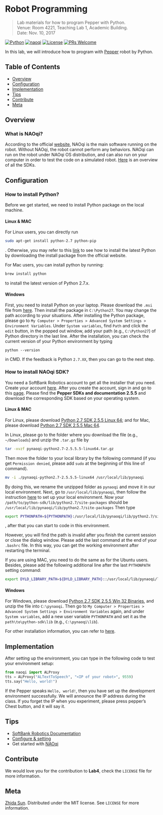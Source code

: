 # Robot Programming
> Lab materials for how to program Pepper with Python.<br>
> Venue: Room 4221, Teaching Lab 1, Academic Building.<br>
> Date: Nov. 10, 2017

[![Python][py-image]][py-url]
[![naoqi][qi-image]][qi-url]
[![License][license-image]][license-url]
[![PRs Welcome](https://img.shields.io/badge/PRs-welcome-brightgreen.svg?style=flat)](http://makeapullrequest.com)

In this lab, we will introduce how to program with [Pepper](https://www.ald.softbankrobotics.com/en/robots/pepper) robot by Python.

## Table of Contents

- [Overview](#overview)
- [Configuration](#configuration)
- [Implementation](#implementation)
- [Tips](#tips)
- [Contribute](#contribute)
- [Meta](#meta)

## Overview

### What is NAOqi?

According to the official [website](http://doc.aldebaran.com/2-5/dev/tools/naoqi.html), NAOqi is the main software running on the robot. Without NAOqi, the robot cannot perform any behaviors. NAOqi can run on the robot under NAOqi OS distribution, and can also run on your computer in order to test the code on a simulated robot. [Here](http://doc.aldebaran.com/2-5/dev/programming_index.html) is an overview of all the SDKs.

## Configuration

### How to install Python?

Before we get started, we need to install Python package on the local machine.

#### Linux & MAC

For Linux users, you can directly run

```bash
sudo apt-get install python-2.7 python-pip
```

. Otherwise, you may refer to this [link](https://askubuntu.com/questions/101591/how-do-i-install-the-latest-python-2-7-x-or-3-x-on-ubuntu) to see how to install the latest Python by downloading the install package from the official website.

For Mac users, you can install python by running:

```bash
brew install python
```

to install the latest version of Python 2.7.x.

#### Windows

First, you need to install Python on your laptop. Please download the ``.msi`` file from [here](https://www.python.org/downloads/). Then install the package in `C:\Python27`. You may change the path according to your situations.
After installing the Python package, please go to
`My Computer > Properties > Advanced System Settings > Environment Variables`. Under `System variables`, find `Path` and click the `edit` button, in the popped out window, add your path (e.g., `C:\Python27`) of Python directory in the last line.
After the installation, you can check the current version of your Python environment by typing

```
python --version
```

in CMD. If the feedback is Python `2.7.XX`, then you can go to the next step.

### How to install NAOqi SDK?

You need a SoftBank Robotics account to get all the installer that you need. Create your account [here](https://sso.aldebaran-robotics.com/pf/adapter2adapter.ping?TargetResource=https://cloud.aldebaran-robotics.com/). After you create the account, sign in and go to this [page](https://community.ald.softbankrobotics.com/en/resources/software/language/en-gb).
Please find the __Pepper SDKs and documentation 2.5.5__ and download the corresponding SDK based on your operating system.

#### Linux & MAC

For Linux, please download [Python 2.7 SDK 2.5.5 Linux 64](https://community.ald.softbankrobotics.com/en/resources/software/pepper-sdks-and-documentation-255); and for Mac, please download [Python 2.7 SDK 2.5.5 Mac 64](https://community.ald.softbankrobotics.com/en/resources/software/pepper-sdks-and-documentation-255).

In Linux, please go to the folder where you download the file (e.g., ``~/Downloads``) and unzip the ``.tar.gz`` file by

```bash
tar -xvzf pynaoqi-python2.7-2.5.5.5-linux64.tar.gz
```

Then move the folder to your local library by the following command (if you get `Permission denied`, please add `sudo` at the beginning of this line of command).

```bash
mv -i ./pynaoqi-python2.7-2.5.5.5-linux64 /usr/local/lib/pynaoqi
```

By doing this, we rename the unzipped folder as `pynaoqi` and move it in our local environment. Next, go to ``/usr/local/lib/pynaoqi``, then follow the instruction [here](http://doc.aldebaran.com/2-5/dev/python/install_guide.html)
to set up your local environment. Now your ``/path/to/python-sdk/lib/python2.7/site-packages`` should be ``/usr/local/lib/pynaoqi/lib/python2.7/site-packages``
Then type

```bash
export PYTHONPATH=${PYTHONPATH}:/usr/local/lib/pynaoqi/lib/python2.7/site-packages
```

, after that you can start to code in this environment.

However, you will find the path is invalid after you finish the current session or close the dialog window. Please add the last command at the end of your ``.bashrc`` file. In this way, you can get the working environment after restarting the terminal.

If you are using MAC, you need to do the same as for the Ubuntu users. Besides, please add the following additional line after the last `PYTHONPATH` setting command:

```bash
export DYLD_LIBRARY_PATH=${DYLD_LIBRARY_PATH}::/usr/local/lib/pynaoqi/lib
```

#### Windows

For Windows, please download [Python 2.7 SDK 2.5.5 Win 32 Binaries](https://community.ald.softbankrobotics.com/en/resources/software/pepper-sdks-and-documentation-255), and unzip the file into `C:\pynaoqi`. Then go to `My Computer > Properties > Advanced System Settings > Environment Variables` again, and under `System variables`, add a new user variable `PYTHONPATH` and set it as the `path\to\python-sdk\lib` (e.g., `C:\pynaoqi\lib`).

For other installation information, you can refer to [here](http://doc.aldebaran.com/2-5/dev/python/install_guide.html#python-install-guide).

## Implementation

After setting up the environment, you can type in the following code to test your environment setup:

```python
from naoqi import ALProxy
tts = ALProxy("ALTextToSpeech", "<IP of your robot>", 9559)
tts.say("Hello, world!")
```

If the Pepper speaks ``Hello, world!``, then you have set up the development environment successfully. We will announce the IP address during the class. If you forget the IP when you experiment, please press pepper’s Chest button, and it will say it.

## Tips

- [SoftBank Robotics Documentation](http://doc.aldebaran.com/)
- [Configure & setting](http://doc.aldebaran.com/2-5/nao/webpage.html)
- Get started with [NAOqi](http://doc.aldebaran.com/2-5/dev/community_software.html#retrieving-software)

## Contribute

We would love you for the contribution to **Lab4**, check the ``LICENSE`` file for more information.

## Meta

[Zhida Sun](http://zsunaj.student.ust.hk/). Distributed under the MIT license. See ``LICENSE`` for more information.

[chor-image]:https://img.shields.io/badge/Choregraphe-2.5.5-008C96.svg
[chor-url]: https://developer.softbankrobotics.com/us-en/downloads/pepper
[py-image]:https://img.shields.io/badge/Python-2.7-008C96.svg?style=flat
[py-url]: https://www.python.org/downloads/
[qi-image]:https://img.shields.io/badge/NAOqi-2.5.5-008C96.svg?style=flat
[qi-url]: https://community.ald.softbankrobotics.com/en/resources/software/language/en-gb/robot/pepper-3
[license-image]: https://img.shields.io/badge/License-MIT-blue.svg
[license-url]: ./LICENSE.md
[travis-image]: https://img.shields.io/travis/dbader/node-datadog-metrics/master.svg?style=flat
[travis-url]: https://travis-ci.org/dbader/node-datadog-metrics
[codebeat-image]: https://codebeat.co/badges/c19b47ea-2f9d-45df-8458-b2d952fe9dad
[codebeat-url]: https://codebeat.co/projects/github-com-vsouza-awesomeios-com
